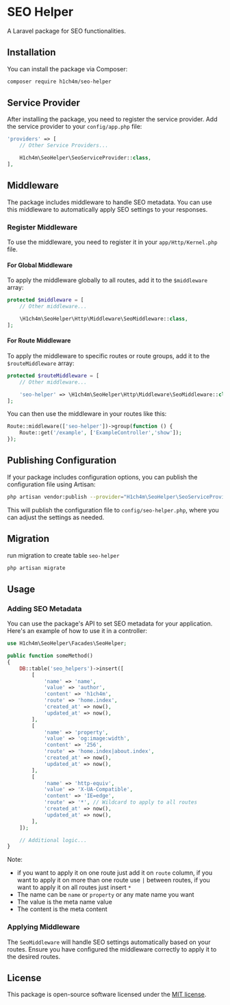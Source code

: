 # SEO Helper

A Laravel package for SEO functionalities.

## Installation

You can install the package via Composer:

```bash
composer require h1ch4m/seo-helper
```

## Service Provider

After installing the package, you need to register the service provider. Add the service provider to your `config/app.php` file:

```php
'providers' => [
    // Other Service Providers...

    H1ch4m\SeoHelper\SeoServiceProvider::class,
],
```

## Middleware

The package includes middleware to handle SEO metadata. You can use this middleware to automatically apply SEO settings to your responses.

### Register Middleware

To use the middleware, you need to register it in your `app/Http/Kernel.php` file.

#### For Global Middleware 

To apply the middleware globally to all routes, add it to the `$middleware` array:

```php
protected $middleware = [
    // Other middleware...

    \H1ch4m\SeoHelper\Http\Middleware\SeoMiddleware::class,
];
```

#### For Route Middleware

To apply the middleware to specific routes or route groups, add it to the `$routeMiddleware` array:

```php
protected $routeMiddleware = [
    // Other middleware...

    'seo-helper' => \H1ch4m\SeoHelper\Http\Middleware\SeoMiddleware::class,
];
```

You can then use the middleware in your routes like this:

```php
Route::middleware(['seo-helper'])->group(function () {
    Route::get('/example', ['ExampleController','show']);
});
```
## Publishing Configuration

If your package includes configuration options, you can publish the configuration file using Artisan:

```bash
php artisan vendor:publish --provider="H1ch4m\SeoHelper\SeoServiceProvider"

```
This will publish the configuration file to `config/seo-helper.php`, where you can adjust the settings as needed.

## Migration

run migration to create table `seo-helper`

```bash
php artisan migrate
```

## Usage

### Adding SEO Metadata

You can use the package's API to set SEO metadata for your application. Here's an example of how to use it in a controller:

```php
use H1ch4m\SeoHelper\Facades\SeoHelper;

public function someMethod()
{
    DB::table('seo_helpers')->insert([
        [
            'name' => 'name',
            'value' => 'author',
            'content' => 'h1ch4m',
            'route' => 'home.index',
            'created_at' => now(),
            'updated_at' => now(),
        ],
        [
            'name' => 'property',
            'value' => 'og:image:width',
            'content' => '256',
            'route' => 'home.index|about.index',
            'created_at' => now(),
            'updated_at' => now(),
        ],
        [
            'name' => 'http-equiv',
            'value' => 'X-UA-Compatible',
            'content' => 'IE=edge',
            'route' => '*', // Wildcard to apply to all routes
            'created_at' => now(),
            'updated_at' => now(),
        ],
    ]);

    // Additional logic...
}

```
Note:

- if you want to apply it on one route just add it on `route` column, if you want to apply it on more than one route use `|` between routes, if you want to apply it on all routes just insert `*`
- The name can be `name` or `property` or any mate name you want
- The value is the meta name value
- The content is the meta content

### Applying Middleware

The `SeoMiddleware` will handle SEO settings automatically based on your routes. Ensure you have configured the middleware correctly to apply it to the desired routes.

## License

This package is open-source software licensed under the [MIT license](LICENSE).